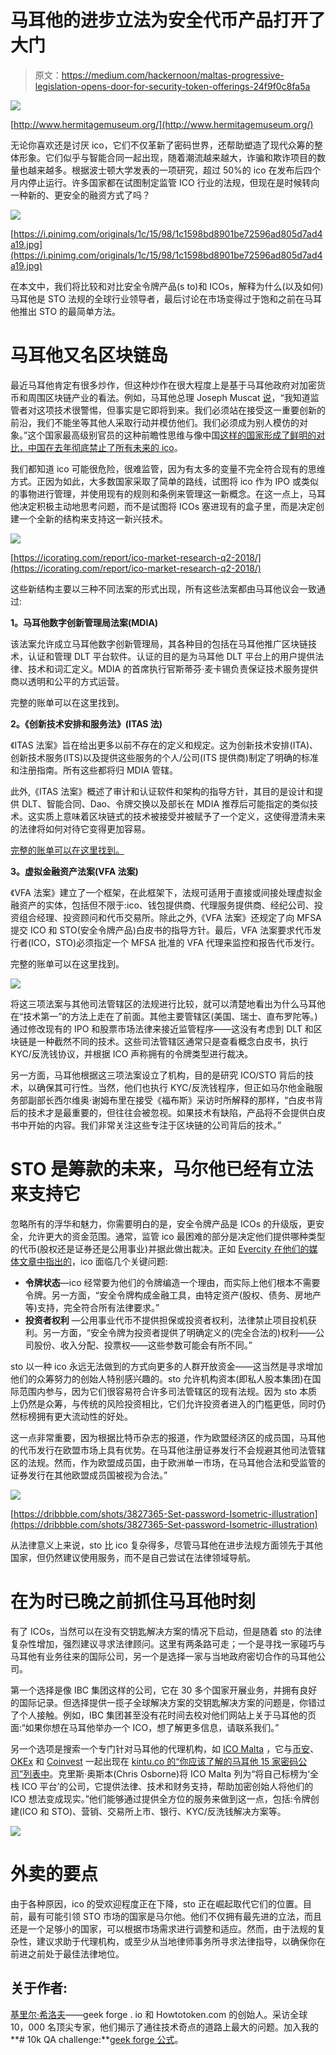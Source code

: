 # 马耳他的进步立法为安全代币产品打开了大门

> 原文：<https://medium.com/hackernoon/maltas-progressive-legislation-opens-door-for-security-token-offerings-24f9f0c8fa5a>

![](img/59a7ba4562fc579fc74797d48b7c36aa.png)

[http://www.hermitagemuseum.org/](http://www.hermitagemuseum.org/)

无论你喜欢还是讨厌 ico，它们不仅革新了密码世界，还帮助塑造了现代众筹的整体形象。它们似乎与智能合同一起出现，随着潮流越来越大，诈骗和欺诈项目的数量也越来越多。根据波士顿大学发表的一项研究，超过 50%的 ico 在发布后四个月内停止运行。许多国家都在试图制定监管 ICO 行业的法规，但现在是时候转向一种新的、更安全的融资方式了吗？

![](img/1c9a16d329e6434482d16eef267ed423.png)

[https://i.pinimg.com/originals/1c/15/98/1c1598bd8901be72596ad805d7ad4a19.jpg](https://i.pinimg.com/originals/1c/15/98/1c1598bd8901be72596ad805d7ad4a19.jpg)

在本文中，我们将比较和对比安全令牌产品(s to)和 ICOs，解释为什么(以及如何)马耳他是 STO 法规的全球行业领导者，最后讨论在市场变得过于饱和之前在马耳他推出 STO 的最简单方法。

# 马耳他又名区块链岛

最近马耳他肯定有很多炒作，但这种炒作在很大程度上是基于马耳他政府对加密货币和周围区块链产业的看法。例如，马耳他总理 Joseph Muscat [说](https://maltablockchainsummit.com/speakers/hon-joseph-muscat/)，“我知道监管者对这项技术很警惕，但事实是它即将到来。我们必须站在接受这一重要创新的前沿，我们不能坐等其他人采取行动并模仿他们。我们必须成为别人模仿的对象。”这个国家最高级别官员的这种前瞻性思维与像中国[这样的国家形成了鲜明的对比，中国在去年彻底禁止了所有未来的 ico](https://www.businessinsider.com/r-china-bans-initial-coin-offerings-as-illegal-fundraising-2017-9)。

我们都知道 ico 可能很危险，很难监管，因为有太多的变量不完全符合现有的思维方式。正因为如此，大多数国家采取了简单的路线，试图将 ico 作为 IPO 或类似的事物进行管理，并使用现有的规则和条例来管理这一新概念。在这一点上，马耳他决定积极主动地思考问题，而不是试图将 ICOs 塞进现有的盒子里，而是决定创建一个全新的结构来支持这一新兴技术。

![](img/a58c5969a6549070c206b855eec4cb22.png)

[https://icorating.com/report/ico-market-research-q2-2018/](https://icorating.com/report/ico-market-research-q2-2018/)

这些新结构主要以三种不同法案的形式出现，所有这些法案都由马耳他议会一致通过:

**1。马耳他数字创新管理局法案(MDIA)**

该法案允许成立马耳他数字创新管理局，其各种目的包括在马耳他推广区块链技术，认证和管理 DLT 平台软件。认证的目的是为马耳他 DLT 平台上的用户提供法律、技术和词汇定义。MDIA 的首席执行官斯蒂芬·麦卡锡负责保证技术服务提供商以透明和公平的方式运营。

完整的账单可以在这里找到。

**2。《创新技术安排和服务法》(ITAS 法)**

《ITAS 法案》旨在给出更多以前不存在的定义和规定。这为创新技术安排(ITA)、创新技术服务(ITS)以及提供这些服务的个人/公司(ITS 提供商)制定了明确的标准和注册指南。所有这些都将归 MDIA 管辖。

此外,《ITAS 法案》概述了审计和认证软件和架构的指导方针，其目的是设计和提供 DLT、智能合同、Dao、令牌交换以及部长在 MDIA 推荐后可能指定的类似技术。这实质上意味着区块链式的技术被接受并被赋予了一个定义，这使得澄清未来的法律将如何对待它变得更加容易。

[完整的账单可以在这里找到。](http://justiceservices.gov.mt/DownloadDocument.aspx?app=lp&itemid=29078&l=1)

**3。虚拟金融资产法案(VFA 法案)**

《VFA 法案》建立了一个框架，在此框架下，法规可适用于直接或间接处理虚拟金融资产的实体，包括但不限于:ico、钱包提供商、代理服务提供商、经纪公司、投资组合经理、投资顾问和代币交易所。除此之外,《VFA 法案》还规定了向 MFSA 提交 ICO 和 STO(安全令牌产品)白皮书的指导方针。最后，VFA 法案要求代币发行者(ICO，STO)必须指定一个 MFSA 批准的 VFA 代理来监控和报告代币发行。

完整的账单可以在这里找到。

![](img/c7f60b74f3513649b2e3f0f3183a044f.png)

将这三项法案与其他司法管辖区的法规进行比较，就可以清楚地看出为什么马耳他在“技术第一”的方法上走在了前面。其他主要管辖区(美国、瑞士、直布罗陀等。)通过修改现有的 IPO 和股票市场法律来接近监管程序——这没有考虑到 DLT 和区块链是一种截然不同的技术。这些司法管辖区通常只是查看概念白皮书，执行 KYC/反洗钱协议，并根据 ICO 声称拥有的令牌类型进行裁决。

另一方面，马耳他根据这三项法案设立了机构，目的是研究 ICO/STO 背后的技术，以确保其可行性。当然，他们也执行 KYC/反洗钱程序，但正如马尔他金融服务部副部长西尔维奥·谢姆布里在接受《福布斯》采访时所解释的那样，“白皮书背后的技术才是最重要的，但往往会被忽视。如果技术有缺陷，产品将不会提供白皮书中开始的内容。我们非常关注这些专注于区块链的公司背后的技术。”

# STO 是筹款的未来，马尔他已经有立法来支持它

忽略所有的浮华和魅力，你需要明白的是，安全令牌产品是 ICOs 的升级版，更安全，允许更大的资金范围。通常，监管 ico 最困难的部分是决定他们提供哪种类型的代币(股权还是证券还是公用事业)并据此做出裁决。正如 [Evercity 在他们的媒体文章中指出的](/evercity-blog/sto-vs-ico-investor-rights-legal-risks-418c01bde767)，ico 面临几个关键问题:

*   **令牌状态**—ico 经常要为他们的令牌编造一个理由，而实际上他们根本不需要令牌。另一方面，“安全令牌构成金融工具，由特定资产(股权、债务、房地产等)支持，完全符合所有法律要求。”
*   **投资者权利** —公用事业代币不提供担保或投资者权利，法律禁止项目投机获利。另一方面，“安全令牌为投资者提供了明确定义的(完全合法的)权利——公司股份、收入分配、投票权——这些参数可能会有所不同。”

sto 以一种 ico 永远无法做到的方式向更多的人群开放资金——这当然是寻求增加他们的众筹努力的创始人特别感兴趣的。sto 允许机构资本(即私人股本集团)在国际范围内参与，因为它们很容易符合许多司法管辖区的现有法规。因为 sto 本质上仍然是众筹，与传统的风险投资相比，它们允许投资者进入的门槛更低，同时仍然标榜拥有更大流动性的好处。

这一点非常重要，因为根据比特币杂志的报道，作为欧盟经济区的成员国，马耳他的代币发行在欧盟市场上具有优势。在马耳他注册证券发行不会规避其他司法管辖区的法规。然而，作为欧盟成员国，由于欧洲单一市场，在马耳他合法和受监管的证券发行在其他欧盟成员国被视为合法。”

![](img/e2e9ee3ac936e7546cf4c4329767ab14.png)

[https://dribbble.com/shots/3827365-Set-password-Isometric-illustration](https://dribbble.com/shots/3827365-Set-password-Isometric-illustration)

从法律意义上来说，sto 比 ico 复杂得多，尽管马耳他在进步法规方面领先于其他国家，但仍然建议使用服务，而不是自己尝试在法律领域导航。

# 在为时已晚之前抓住马耳他时刻

有了 ICOs，当然可以在没有交钥匙解决方案的情况下启动，但是随着 sto 的法律复杂性增加，强烈建议寻求法律顾问。这里有两条路可走；一个是寻找一家碰巧与马耳他有业务往来的国际公司，另一个是选择一家与当地政府密切合作的马耳他公司。

第一个选择是像 IBC 集团这样的公司，它在 30 多个国家开展业务，并拥有良好的国际记录。但选择提供一揽子全球解决方案的交钥匙解决方案的问题是，你错过了个人接触。例如，IBC 集团甚至没有花时间去校对他们网站上关于马耳他的页面:“如果你想在马耳他举办一个 ICO，想了解更多信息，请联系我们。”

另一个选项是搜索一个专门针对马耳他的代理机构，如 [ICO Malta](https://icomalta.com/) ，它与[币安](https://www.binance.com/)、 [OKEx](https://www.okex.com/) 和 [Coinvest](https://coinve.st/) 一起出现在 [kintu.co 的“你应该了解的马耳他 15 家密码公司”列表中](https://kintu.co/crypto-companies-malta/)。克里斯·奥斯本(Chris Osborne)将 ICO Malta 列为“将自己标榜为‘全栈 ICO 平台’的公司，它提供法律、技术和财务支持，帮助加密创始人将他们的 ICO 想法变成现实。”他们能够通过提供全方位的服务来做到这一点，包括:令牌创建(ICO 和 STO)、营销、交易所上市、银行、KYC/反洗钱解决方案等。

![](img/17c7044b5bb5696de59ef72fde327515.png)

# 外卖的要点

由于各种原因，ico 的受欢迎程度正在下降，sto 正在崛起取代它们的位置。目前，最有可能引领 STO 市场的国家是马尔他。他们不仅拥有最先进的立法，而且还是一个足够小的国家，可以根据市场需求进行调整和适应。然而，由于法规的复杂性，建议求助于代理机构，或至少从当地律师事务所寻求法律指导，以确保你在前进之前处于最佳法律地位。

## 关于作者:

[基里尔·希洛夫](http://twitter.com/kirills4ilov)——geek forge . io 和 Howtotoken.com 的创始人。采访全球 10，000 名顶尖专家，他们揭示了通往技术奇点的道路上最大的问题。加入我的**# 10k QA challenge:**[geek forge 公式](https://formula.geekforge.io/)。